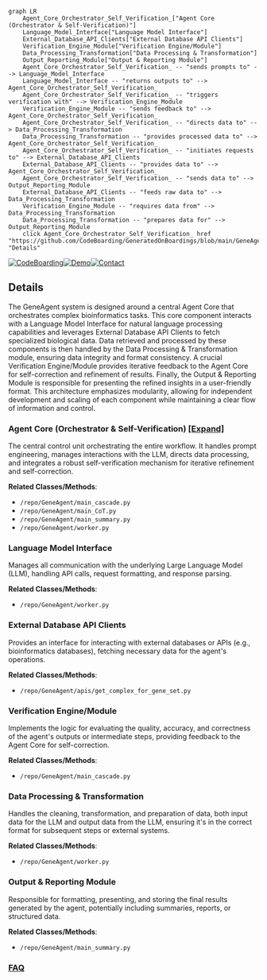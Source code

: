 ```mermaid
graph LR
    Agent_Core_Orchestrator_Self_Verification_["Agent Core (Orchestrator & Self-Verification)"]
    Language_Model_Interface["Language Model Interface"]
    External_Database_API_Clients["External Database API Clients"]
    Verification_Engine_Module["Verification Engine/Module"]
    Data_Processing_Transformation["Data Processing & Transformation"]
    Output_Reporting_Module["Output & Reporting Module"]
    Agent_Core_Orchestrator_Self_Verification_ -- "sends prompts to" --> Language_Model_Interface
    Language_Model_Interface -- "returns outputs to" --> Agent_Core_Orchestrator_Self_Verification_
    Agent_Core_Orchestrator_Self_Verification_ -- "triggers verification with" --> Verification_Engine_Module
    Verification_Engine_Module -- "sends feedback to" --> Agent_Core_Orchestrator_Self_Verification_
    Agent_Core_Orchestrator_Self_Verification_ -- "directs data to" --> Data_Processing_Transformation
    Data_Processing_Transformation -- "provides processed data to" --> Agent_Core_Orchestrator_Self_Verification_
    Agent_Core_Orchestrator_Self_Verification_ -- "initiates requests to" --> External_Database_API_Clients
    External_Database_API_Clients -- "provides data to" --> Agent_Core_Orchestrator_Self_Verification_
    Agent_Core_Orchestrator_Self_Verification_ -- "sends data to" --> Output_Reporting_Module
    External_Database_API_Clients -- "feeds raw data to" --> Data_Processing_Transformation
    Verification_Engine_Module -- "requires data from" --> Data_Processing_Transformation
    Data_Processing_Transformation -- "prepares data for" --> Output_Reporting_Module
    click Agent_Core_Orchestrator_Self_Verification_ href "https://github.com/CodeBoarding/GeneratedOnBoardings/blob/main/GeneAgent/Agent_Core_Orchestrator_Self_Verification_.md" "Details"
```

[![CodeBoarding](https://img.shields.io/badge/Generated%20by-CodeBoarding-9cf?style=flat-square)](https://github.com/CodeBoarding/GeneratedOnBoardings)[![Demo](https://img.shields.io/badge/Try%20our-Demo-blue?style=flat-square)](https://www.codeboarding.org/demo)[![Contact](https://img.shields.io/badge/Contact%20us%20-%20contact@codeboarding.org-lightgrey?style=flat-square)](mailto:contact@codeboarding.org)

## Details

The GeneAgent system is designed around a central Agent Core that orchestrates complex bioinformatics tasks. This core component interacts with a Language Model Interface for natural language processing capabilities and leverages External Database API Clients to fetch specialized biological data. Data retrieved and processed by these components is then handled by the Data Processing & Transformation module, ensuring data integrity and format consistency. A crucial Verification Engine/Module provides iterative feedback to the Agent Core for self-correction and refinement of results. Finally, the Output & Reporting Module is responsible for presenting the refined insights in a user-friendly format. This architecture emphasizes modularity, allowing for independent development and scaling of each component while maintaining a clear flow of information and control.

### Agent Core (Orchestrator & Self-Verification) [[Expand]](./Agent_Core_Orchestrator_Self_Verification_.md)
The central control unit orchestrating the entire workflow. It handles prompt engineering, manages interactions with the LLM, directs data processing, and integrates a robust self-verification mechanism for iterative refinement and self-correction.


**Related Classes/Methods**:

- `/repo/GeneAgent/main_cascade.py`
- `/repo/GeneAgent/main_CoT.py`
- `/repo/GeneAgent/main_summary.py`
- `/repo/GeneAgent/worker.py`


### Language Model Interface
Manages all communication with the underlying Large Language Model (LLM), handling API calls, request formatting, and response parsing.


**Related Classes/Methods**:

- `/repo/GeneAgent/worker.py`


### External Database API Clients
Provides an interface for interacting with external databases or APIs (e.g., bioinformatics databases), fetching necessary data for the agent's operations.


**Related Classes/Methods**:

- `/repo/GeneAgent/apis/get_complex_for_gene_set.py`


### Verification Engine/Module
Implements the logic for evaluating the quality, accuracy, and correctness of the agent's outputs or intermediate steps, providing feedback to the Agent Core for self-correction.


**Related Classes/Methods**:

- `/repo/GeneAgent/main_cascade.py`


### Data Processing & Transformation
Handles the cleaning, transformation, and preparation of data, both input data for the LLM and output data from the LLM, ensuring it's in the correct format for subsequent steps or external systems.


**Related Classes/Methods**:

- `/repo/GeneAgent/worker.py`


### Output & Reporting Module
Responsible for formatting, presenting, and storing the final results generated by the agent, potentially including summaries, reports, or structured data.


**Related Classes/Methods**:

- `/repo/GeneAgent/main_summary.py`




### [FAQ](https://github.com/CodeBoarding/GeneratedOnBoardings/tree/main?tab=readme-ov-file#faq)